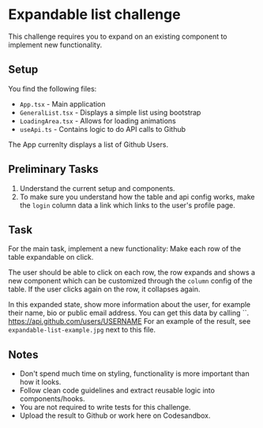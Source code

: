 # Expandable list challenge

This challenge requires you to expand on an existing component to implement new functionality.

## Setup

You find the following files:

- `App.tsx` - Main application
- `GeneralList.tsx` - Displays a simple list using bootstrap
- `LoadingArea.tsx` - Allows for loading animations
- `useApi.ts` - Contains logic to do API calls to Github

The App currenlty displays a list of Github Users.

## Preliminary Tasks

1. Understand the current setup and components.
2. To make sure you understand how the table and api config works, make the `login` column data a link which links to the user's profile page.

## Task

For the main task, implement a new functionality: Make each row of the table expandable on click.

The user should be able to click on each row, the row expands and shows a new component which can be customized through the `column` config of the table. If the user clicks again on the row, it collapses again.

In this expanded state, show more information about the user, for example their name, bio or public email address. You can get this data by calling ``. https://api.github.com/users/USERNAME For an example of the result, see `expandable-list-example.jpg` next to this file.

## Notes

- Don't spend much time on styling, functionality is more important than how it looks.
- Follow clean code guidelines and extract reusable logic into components/hooks.
- You are not required to write tests for this challenge.
- Upload the result to Github or work here on Codesandbox.

